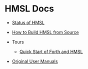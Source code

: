 # HMSL Docs

* [Status of HMSL](docs/status.md)
* [How to Build HMSL from Source](docs/build.md)
* Tours
  * [Quick Start of Forth and HMSL](docs/quicktour.md)
  
* [Original User Manuals](http://www.softsynth.com/hmsl/docs/)
